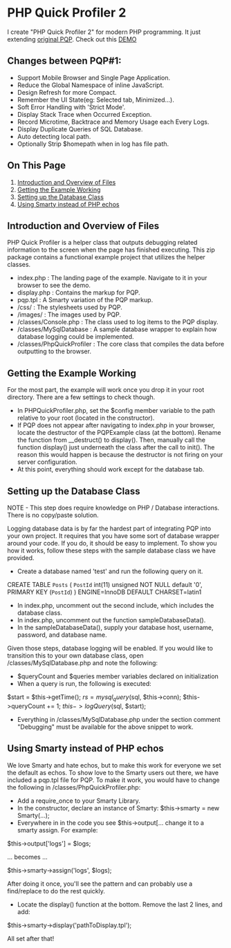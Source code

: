 # PHP Quick Profiler 2
I create "PHP Quick Profiler 2" for modern PHP programming. It just extending [original PQP](http://particletree.com/features/php-quick-profiler/). Check out this [DEMO](https://firejune.com/addon/lib/pqp2/example.php)

## Changes between PQP#1:
- Support Mobile Browser and Single Page Application.
- Reduce the Global Namespace of inline JavaScript.
- Design Refresh for more Compact.
- Remember the UI State(eg: Selected tab, Minimized...).
- Soft Error Handling with 'Strict Mode'.
- Display Stack Trace when Occurred Exception.
- Record Microtime, Backtrace and Memory Usage each Every Logs.
- Display Duplicate Queries of SQL Database.
- Auto detecting local path.
- Optionally Strip $homepath when in log has file path.

## On This Page

1. [Introduction and Overview of Files](#introduction-and-overview-of-files)
1. [Getting the Example Working](#getting-the-example-working)
1. [Setting up the Database Class](#setting-up-the-database-class)
1. [Using Smarty instead of PHP echos](#using-smarty-instead-of-php-echos)

## Introduction and Overview of Files

PHP Quick Profiler is a helper class that outputs debugging related information
to the screen when the page has finished executing. This zip package contains a 
functional example project that utilizes the helper classes.

- index.php : The landing page of the example. Navigate to it in your browser to see the demo.
- display.php : Contains the markup for PQP.
- pqp.tpl : A Smarty variation of the PQP markup.
- /css/ : The stylesheets used by PQP.
- /images/ : The images used by PQP.
- /classes/Console.php : The class used to log items to the PQP display.
- /classes/MySqlDatabase : A sample database wrapper to explain how database logging could be implemented.
- /classes/PhpQuickProfiler : The core class that compiles the data before outputting to the browser.

## Getting the Example Working

For the most part, the example will work once you drop it in your root directory. 
There are a few settings to check though.

- In PHPQuickProfiler.php, set the $config member variable to the path relative to your root (located in the constructor).
- If PQP does not appear after navigating to index.php in your browser, locate the destructor 
of the PQPExample class (at the bottom). Rename the function from __destruct() to display(). Then, 
manually call the function display() just underneath the class after the call to init(). The reason this would
happen is because the destructor is not firing on your server configuration.
- At this point, everything should work except for the database tab.

## Setting up the Database Class

NOTE - This step does require knowledge on PHP / Database interactions. There is no copy/paste solution.

Logging database data is by far the hardest part of integrating PQP into your own project. It
requires that you have some sort of database wrapper around your code. If you do, it should be easy to implement.
To show you how it works, follow these steps with the sample database class we have provided.

- Create a database named 'test' and run the following query on it.

CREATE TABLE `Posts` (
  `PostId` int(11) unsigned NOT NULL default '0',
  PRIMARY KEY  (`PostId`)
) ENGINE=InnoDB DEFAULT CHARSET=latin1

- In index.php, uncomment out the second include, which includes the database class.
- In index.php, uncomment out the function sampleDatabaseData().
- In the sampleDatabaseData(), supply your database host, username, password, and database name.

Given those steps, database logging will be enabled. If you would like to transition this to your own database class,
open /classes/MySqlDatabase.php and note the following:

- $queryCount and $queries member variables declared on initialization
- When a query is run, the following is executed:

$start = $this->getTime();
$rs = mysql_query($sql, $this->conn);
$this->queryCount += 1;
$this->logQuery($sql, $start);

- Everything in /classes/MySqlDatabase.php under the section comment "Debugging"
must be available for the above snippet to work.

## Using Smarty instead of PHP echos

We love Smarty and hate echos, but to make this work for everyone we set the default as echos. To show love
to the Smarty users out there, we have included a pqp.tpl file for PQP. To make it work, you would have to change
the following in /classes/PhpQuickProfiler.php:

- Add a require_once to your Smarty Library.
- In the constructor, declare an instance of Smarty: $this->smarty = new Smarty(...);
- Everywhere in in the code you see $this->output[... change it to a smarty assign. For example:

$this->output['logs'] = $logs;

... becomes ...

$this->smarty->assign('logs', $logs);

After doing it once, you'll see the pattern and can probably use a find/replace to do the rest quickly.

- Locate the display() function at the bottom. Remove the last 2 lines, and add:

$this->smarty->display('pathToDisplay.tpl');

All set after that!
